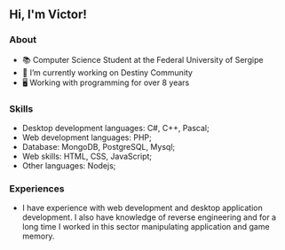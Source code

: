 ## Hi, I'm Victor!
### About
- 📚 Computer Science Student at the Federal University of Sergipe
- 🔭 I’m currently working on Destiny Community
- 🖥️ Working with programming for over 8 years

### Skills
 - Desktop development languages: C#, C++, Pascal; 
 - Web development languages: PHP;
 - Database: MongoDB, PostgreSQL, Mysql;
 - Web skills: HTML, CSS, JavaScript;
 - Other languages: Nodejs;

### Experiences
  - I have experience with web development and desktop application development. I also have knowledge of reverse engineering and for a long time I worked in this sector manipulating application and game memory.
